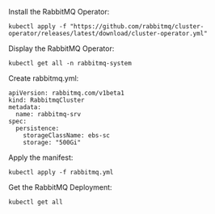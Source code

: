 Install the RabbitMQ Operator:
```
kubectl apply -f "https://github.com/rabbitmq/cluster-operator/releases/latest/download/cluster-operator.yml"
```

Display the RabbitMQ Operator:
```
kubectl get all -n rabbitmq-system
```

Create rabbitmq.yml:
```
apiVersion: rabbitmq.com/v1beta1
kind: RabbitmqCluster
metadata:
  name: rabbitmq-srv
spec:
  persistence:
    storageClassName: ebs-sc
    storage: "500Gi"
```

Apply the manifest:
```
kubectl apply -f rabbitmq.yml
```

Get the RabbitMQ Deployment:
```
kubectl get all
```